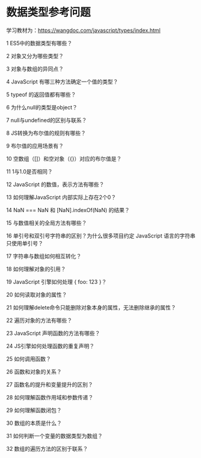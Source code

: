 # 数据类型参考问题

学习教材为：https://wangdoc.com/javascript/types/index.html

1 ES5中的数据类型有哪些？

2 对象又分为哪些类型？

3 对象与数组的异同点？

4 JavaScript 有哪三种方法确定一个值的类型？

5 typeof 的返回值都有哪些？

6 为什么null的类型是object？

7 null与undefined的区别与联系？

8 JS转换为布尔值的规则有哪些？

9 布尔值的应用场景有？

10 空数组（[]）和空对象（{}）对应的布尔值是？

11 1与1.0是否相同？

12 JavaScript 的数值，表示方法有哪些？

13 如何理解JavaScript 内部实际上存在2个0？

14 NaN === NaN 和 [NaN].indexOf(NaN) 的结果？

15 与数值相关的全局方法有哪些？

16 单引号和双引号字符串的区别？为什么很多项目约定 JavaScript 语言的字符串只使用单引号？

17 字符串与数组如何相互转化？

18 如何理解对象的引用？

19 JavaScript 引擎如何处理  { foo: 123 }？

20 如何读取对象的属性？

21 如何理解delete命令只能删除对象本身的属性，无法删除继承的属性？

22 遍历对象的方法有哪些？

23 JavaScript 声明函数的方法有哪些？

24 JS引擎如何处理函数的重复声明？

25 如何调用函数？

26 函数和对象的关系？

27 函数名的提升和变量提升的区别？

28 如何理解函数作用域和参数传递？

29 如何理解函数闭包？

30 数组的本质是什么？

31 如何判断一个变量的数据类型为数组？

32 数组的遍历方法的区别于联系？
